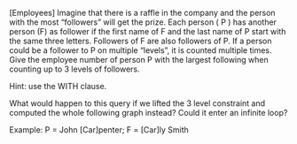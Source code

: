 [Employees] Imagine that there is a raffle in the company and the person with the most “followers” will get the prize. Each person ( P ) has another person (F) as follower if the first name of F and the last name of P start with the same three letters. Followers of F are also followers of P. If a person could be a follower to P on multiple “levels”, it is counted multiple times. Give the employee number of person P with the largest following when counting up to 3 levels of followers.

Hint: use the WITH clause.

What would happen to this query if we lifted the 3 level constraint and computed the whole following graph instead? Could it enter an infinite loop?

Example: P = John [Car]penter; F = [Car]ly Smith